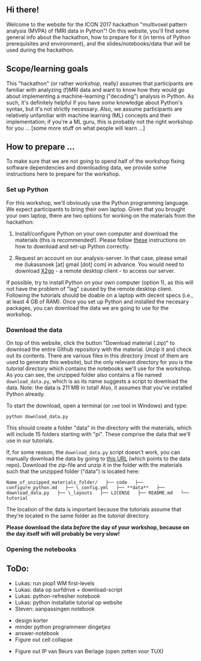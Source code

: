 ## Hi there!
Welcome to the website for the ICON 2017 hackathon "multivoxel pattern analysis (MVPA) of fMRI data in Python"! On this website, you'll find some general info about the hackathon, how to prepare for it (in terms of Python prerequisites and environment), and the slides/notebooks/data that will be used during the hackathon.

## Scope/learning goals
This "hackathon" (or rather *workshop*, really) assumes that participants are familiar with analyzing (f)MRI data and want to know how they would go about implementing a machine-learning ("decoding") analysis in Python. As such, it's definitely helpful if you have *some* knowledge about Python's syntax, but it's not strictly necessary. Also, we assume participants are relatively unfamiliar with machine learning (ML) concepts and their implementation; if you're a ML guru, this is probably not the right workshop for you ... [some more stuff on what people will learn ...]

## How to prepare ...
To make sure that we are not going to spend half of the workshop fixing software dependencies and downloading data, we provide some instructions here to prepare for the workshop. 

### Set up Python
For this workshop, we'll obviously use the Python programming language. We expect participants to bring their own laptop. Given that you brought your own laptop, there are two options for working on the materials from the hackathon:

1. Install/configure Python on your own computer and download the materials (this is recommended!). Please follow [these](configure_python.md) instructions on how to download and set-up Python correctly.

2. Request an account on our analysis-server. In that case, please email me (lukassnoek [at] gmail [dot] com) in advance. You would need to download [X2go](http://wiki.x2go.org/doku.php/doc:installation:x2goclient) - a remote desktop client - to access our server.

If possible, try to install Python on your own computer (option 1), as this will not have the problem of "lag" caused by the remote desktop client. Following the tutorials should be doable on a laptop with decent specs (i.e., at least 4 GB of RAM). Once you set up Python and installed the necesary packages, you can download the data we are going to use for the workshop.

### Download the data
On top of this website, click the button "Download material (.zip)" to download the entire Github repository with the material. Unzip it and check out its contents. There are various files in this directory (most of them are used to generate this website), but the only relevant directory for you is the *tutorial* directory which contains the notebooks we'll use for the workshop. As you can see, the unzipped folder also contains a file named `download_data.py`, which is as its name suggests a script to download the data. Note: the data is 211 MB in total! Also, it assumes that you've installed Python already.

To start the download, open a terminal (or `cmd` tool in Windows) and type:

`python download_data.py`
  
This should create a folder "data" in the directory with the materials, which will include 15 folders starting with "pi". These comprise the data that we'll use in our tutorials.
 
If, for some reason, the `download_data.py` script doesn't work, you can manually download the data by going to [this URL](https://surfdrive.surf.nl/files/index.php/s/tosBy0KNb9BFUTC/download) (which points to the data repo). Download the zip-file and unzip it in the folder with the materials such that the unzipped folder ("data") is located here:

`Name_of_unzipped_materials_folder/  
├── code  
├── configure_python.md  
├── \_config.yml  
├── **data**  
├── download_data.py  
├── \_layouts  
├── LICENSE  
├── README.md  
└── tutorial  `

The location of the data is important because the tutorials assume that they're located in the same folder as the *tutorial* directory.
 
__Please download the data *before* the day of your workshop, because on the day itself wifi will probably be very slow!__

### Opening the notebooks


## ToDo:

- Lukas: run piop1 WM first-levels
- Lukas: data op surfdrive + download-script
- Lukas: python-refresher notebook
- Lukas: python installatie tutorial op website
- Steven: aanpassingen notebook

* design korter
* minder python programmeer dingetjes
* answer-notebook
* Figure out cell collapse

- Figure out IP van Beurs van Berlage (open zetten voor TUX)


